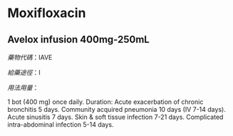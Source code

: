# Moxifloxacin

## Avelox infusion 400mg-250mL

*藥物代碼*：IAVE

*給藥途徑*：I

*用法用量*：

1 bot (400 mg) once daily. 
Duration: 
Acute exacerbation of chronic bronchitis 5 days. Community acquired pneumonia 10 days (IV 7-14 days). 
Acute sinusitis 7 days. Skin & soft tissue infection 7-21 days. Complicated intra-abdominal infection 5-14 days.


